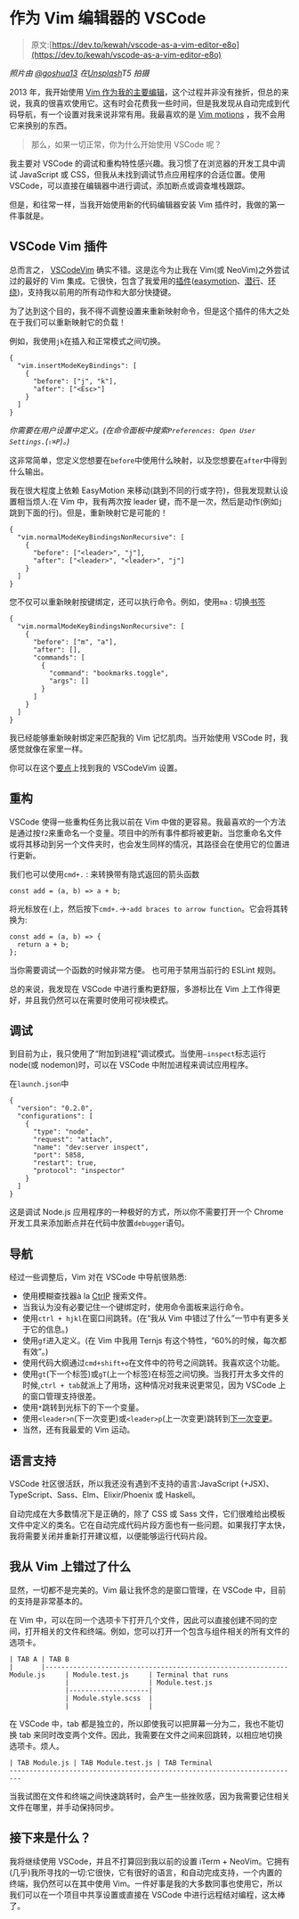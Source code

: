# 作为 Vim 编辑器的 VSCode

> 原文:[https://dev.to/kewah/vscode-as-a-vim-editor-e8o](https://dev.to/kewah/vscode-as-a-vim-editor-e8o)

*照片由 [@goshua13](https://unsplash.com/@goshua13) 在[Unsplash](https://unsplash.com)T5 拍摄*

2013 年，我开始使用 [Vim 作为我的主要编辑](https://blog.kewah.com/2014/from-sublime-text-to-vim)，这个过程并非没有挫折，但总的来说，我真的很喜欢使用它。这有时会花费我一些时间，但是我发现从自动完成到代码导航，有一个设置对我来说非常有用。我最喜欢的是 [Vim motions](https://blog.kewah.com/2014/from-sublime-text-to-vim/#magic-motions) ，我不会用它来换别的东西。

> 那么，如果一切正常，你为什么开始使用 VSCode 呢？

我主要对 VSCode 的调试和重构特性感兴趣。我习惯了在浏览器的开发工具中调试 JavaScript 或 CSS，但我从未找到调试节点应用程序的合适位置。使用 VSCode，可以直接在编辑器中进行调试，添加断点或调查堆栈跟踪。

但是，和往常一样，当我开始使用新的代码编辑器安装 Vim 插件时，我做的第一件事就是。

## VSCode Vim 插件

总而言之， [VSCodeVim](https://github.com/VSCodeVim/Vim) 确实不错。这是迄今为止我在 Vim(或 NeoVim)之外尝试过的最好的 Vim 集成。它很快，包含了我爱用的[插件](https://github.com/VSCodeVim/Vim#-emulated-plugins)([easymotion](https://github.com/easymotion/vim-easymotion)、[潜行](https://github.com/justinmk/vim-sneak)、[环绕](https://github.com/tpope/vim-surround))，支持我以前用的所有动作和大部分快捷键。

为了达到这个目的，我不得不调整设置来重新映射命令，但是这个插件的伟大之处在于我们可以重新映射它的负载！

例如，我使用`jk`在插入和正常模式之间切换。

```
{
  "vim.insertModeKeyBindings": [
    {
      "before": ["j", "k"],
      "after": ["<Esc>"]
    }
  ]
} 
```

*你需要在用户设置中定义。(在命令面板中搜索`Preferences: Open User Settings.`(`⇧⌘P`)。)*

这非常简单，您定义您想要在`before`中使用什么映射，以及您想要在`after`中得到什么输出。

我在很大程度上依赖 EasyMotion 来移动(跳到不同的行或字符)，但我发现默认设置相当烦人:在 Vim 中，我有两次按 leader 键，而不是一次，然后是动作(例如`j`跳到下面的行)。但是，重新映射它是可能的！

```
{
  "vim.normalModeKeyBindingsNonRecursive": [
    {
      "before": ["<leader>", "j"],
      "after": ["<leader>", "<leader>", "j"]
    }
  ]
} 
```

您不仅可以重新映射按键绑定，还可以执行命令。例如，使用`ma` :
切换[书签](https://marketplace.visualstudio.com/items?itemName=alefragnani.Bookmarks)

```
{
  "vim.normalModeKeyBindingsNonRecursive": [
    {
      "before": ["m", "a"],
      "after": [],
      "commands": [
        {
          "command": "bookmarks.toggle",
          "args": []
        }
      ]
    }
  ]
} 
```

我已经能够重新映射绑定来匹配我的 Vim 记忆肌肉。当开始使用 VSCode 时，我感觉就像在家里一样。

你可以在这个[要点](https://gist.github.com/kewah/a5d8c1eff08db1623f98593727d99353)上找到我的 VSCodeVim 设置。

## 重构

VSCode 使得一些重构任务比我以前在 Vim 中做的更容易。我最喜欢的一个方法是通过按`f2`来重命名一个变量。项目中的所有事件都将被更新。当您重命名文件或将其移动到另一个文件夹时，也会发生同样的情况，其路径会在使用它的位置进行更新。

我们也可以使用`cmd+.` :
来转换带有隐式返回的箭头函数

```
const add = (a, b) => a + b; 
```

将光标放在`(`上，然后按下`cmd+.`->-`add braces to arrow function`。它会将其转换为:

```
const add = (a, b) => {
  return a + b;
}; 
```

当你需要调试一个函数的时候非常方便。
也可用于禁用当前行的 ESLint 规则。

总的来说，我发现在 VSCode 中进行重构更舒服，多游标比在 Vim 上工作得更好，并且我仍然可以在需要时使用可视块模式。

## 调试

到目前为止，我只使用了“附加到进程”调试模式。当使用`—inspect`标志运行 node(或 nodemon)时，可以在 VSCode 中附加进程来调试应用程序。

在`launch.json`中

```
{
  "version": "0.2.0",
  "configurations": [
    {
      "type": "node",
      "request": "attach",
      "name": "dev:server inspect",
      "port": 5858,
      "restart": true,
      "protocol": "inspector"
    }
  ]
} 
```

这是调试 Node.js 应用程序的一种极好的方式，所以你不需要打开一个 Chrome 开发工具来添加断点并在代码中放置`debugger`语句。

## 导航

经过一些调整后，Vim 对在 VSCode 中导航很熟悉:

*   使用模糊查找器à la [CtrlP](https://github.com/ctrlpvim/ctrlp.vim) 搜索文件。
*   当我认为没有必要记住一个键绑定时，使用命令面板来运行命令。
*   使用`ctrl + hjkl`在窗口间跳转。(在“我从 Vim 中错过了什么”一节中有更多关于它的信息。)
*   使用`gf`进入定义。(在 Vim 中我用 Ternjs 有这个特性，“60%的时候，每次都有效”。)
*   使用代码大纲通过`cmd+shift+o`在文件中的符号之间跳转。我喜欢这个功能。
*   使用`gt`(下一个标签)或`gT`(上一个标签)在标签之间切换。当我打开太多文件的时候,`ctrl + tab`就派上了用场，这种情况对我来说更常见，因为 VSCode 上的窗口管理支持很差。
*   使用`*`跳转到光标下的下一个变量。
*   使用`<leader>n`(下一次变更)或`<leader>p`(上一次变更)跳转到[下一次变更](https://gist.github.com/kewah/a5d8c1eff08db1623f98593727d99353#file-vimusersettings-js-L205-L223)。
*   当然，还有我最爱的 Vim 运动。

## 语言支持

VSCode 社区很活跃，所以我还没有遇到不支持的语言:JavaScript (+JSX)、TypeScript、Sass、Elm、Elixir/Phoenix 或 Haskell。

自动完成在大多数情况下是正确的，除了 CSS 或 Sass 文件，它们很难给出模板文件中定义的类名。它在自动完成代码片段方面也有一些问题。如果我打字太快，我将需要关闭并重新打开建议框，以便能够运行代码片段。

## 我从 Vim 上错过了什么

显然，一切都不是完美的。Vim 最让我怀念的是窗口管理，在 VSCode 中，目前的支持是非常基本的。

在 Vim 中，可以在同一个选项卡下打开几个文件，因此可以直接创建不同的空间，打开相关的文件和终端。例如，您可以打开一个包含与组件相关的所有文件的选项卡。

```
| TAB A | TAB B
|       |-------------------------------------------------------------
Module.js     | Module.test.js     | Terminal that runs
              |                    | Module.test.js
              |--------------------|
              | Module.style.scss  |
              |                    | 
```

在 VSCode 中，tab 都是独立的，所以即使我可以把屏幕一分为二，我也不能切换 tab 来同时改变两个文件。因此，我需要在文件之间来回跳转，以相应地切换选项卡。烦人。

```
| TAB Module.js | TAB Module.test.js | TAB Terminal
------------------------------------------------------------------------- 
```

当我试图在文件和终端之间快速跳转时，会产生一些挫败感，因为我需要记住相关文件在哪里，并手动保持同步。

## 接下来是什么？

我将继续使用 VSCode，并且不打算回到我以前的设置 iTerm + NeoVim。它拥有(几乎)我所寻找的一切:它很快，它有很好的语言，和自动完成支持，一个内置的终端，我仍然可以在其中使用 Vim。一件好事是我的大多数同事也使用它，所以我们可以在一个项目中共享设置或直接在 VSCode 中进行远程结对编程，这太棒了。